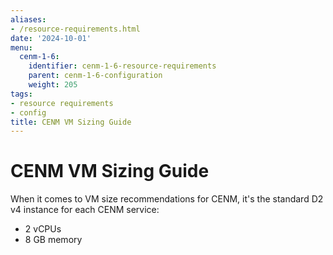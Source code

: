 ```yaml
---
aliases:
- /resource-requirements.html
date: '2024-10-01'
menu:
  cenm-1-6:
    identifier: cenm-1-6-resource-requirements
    parent: cenm-1-6-configuration
    weight: 205
tags:
- resource requirements
- config
title: CENM VM Sizing Guide
---
```


# CENM VM Sizing Guide

When it comes to VM size recommendations for CENM, it's the standard D2 v4 instance for each CENM service:
* 2 vCPUs
* 8 GB memory
